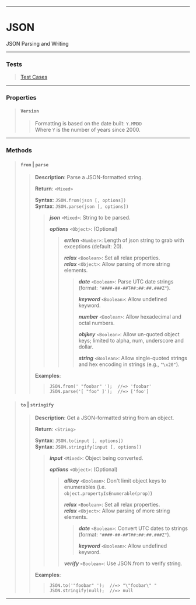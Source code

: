 ----

# JSON #

JSON Parsing and Writing

----

### Tests ###

> [Test Cases](../test/json.html)  

----

### Properties ###

> #### `Version` ####
>  
> > Formatting is based on the date built: `Y.MMDD`  
> > Where `Y` is the number of years since 2000.  

----

### Methods ###

> #### `from` | `parse` ####
>  
> > **Description**: Parse a JSON-formatted string.  
> >  
> > **Return**: `<Mixed>`  
> >  
> > **Syntax**: `JSON.from(json [, options])`  
> > **Syntax**: `JSON.parse(json [, options])`  
> >  
> > > **_json_** `<Mixed>`: String to be parsed.  
> > >  
> > > **_options_** `<Object>`: (Optional)  
> > >  
> > > > **_errlen_** `<Number>`: Length of json string to grab with exceptions (default: 20).  
> > > >  
> > > > **_relax_** `<Boolean>`: Set all relax properties.  
> > > > **_relax_** `<Object>`: Allow parsing of more string elements.  
> > > >  
> > > > > **_date_** `<Boolean>`: Parse UTC date strings (format: `"####-##-##T##:##:##.###Z"`).  
> > > > >  
> > > > > **_keyword_** `<Boolean>`: Allow undefined keyword.  
> > > > >  
> > > > > **_number_** `<Boolean>`: Allow hexadecimal and octal numbers.  
> > > > >  
> > > > > **_objkey_** `<Boolean>`: Allow un-quoted object keys; limited to alpha, num, underscore and dollar.  
> > > > >  
> > > > > **_string_** `<Boolean>`: Allow single-quoted strings and hex encoding in strings (e.g., `"\x20"`).  
> >  
> > **Examples**:  
> >  
> > > `JSON.from(' "foobar" ');  //=> 'foobar'`  
> > > `JSON.parse('[ "foo" ]');  //=> ['foo']`  

> #### `to` | `stringify` ####
>  
> > **Description**: Get a JSON-formatted string from an object.  
> >  
> > **Return**: `<String>`  
> >  
> > **Syntax**: `JSON.to(input [, options])`  
> > **Syntax**: `JSON.stringify(input [, options])`  
> >  
> > > **_input_** `<Mixed>`: Object being converted.  
> > >  
> > > **_options_** `<Object>`: (Optional)  
> > >  
> > > > **_allkey_** `<Boolean>`: Don't limit object keys to enumerables (i.e. `object.propertyIsEnumerable(prop)`)  
> > > >  
> > > > **_relax_** `<Boolean>`: Set all relax properties.  
> > > > **_relax_** `<Object>`: Allow parsing of more string elements.  
> > > >  
> > > > > **_date_** `<Boolean>`: Convert UTC dates to strings (format: `"####-##-##T##:##:##.###Z"`).  
> > > > >  
> > > > > **_keyword_** `<Boolean>`: Allow undefined keyword.  
> > > >  
> > > > **_verify_** `<Boolean>`: Use JSON.from to verify string.  
> >  
> > **Examples**:  
> >  
> > > `JSON.to('"foobar" ');  //=> "\"foobar\" "`  
> > > `JSON.stringify(null);  //=> null`  

----
